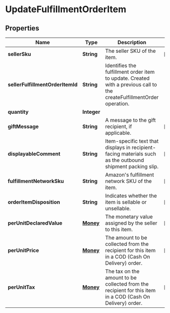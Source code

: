 
# UpdateFulfillmentOrderItem

## Properties
Name | Type | Description | Notes
------------ | ------------- | ------------- | -------------
**sellerSku** | **String** | The seller SKU of the item. |  [optional]
**sellerFulfillmentOrderItemId** | **String** | Identifies the fulfillment order item to update. Created with a previous call to the createFulfillmentOrder operation. | 
**quantity** | **Integer** |  | 
**giftMessage** | **String** | A message to the gift recipient, if applicable. |  [optional]
**displayableComment** | **String** | Item-specific text that displays in recipient-facing materials such as the outbound shipment packing slip. |  [optional]
**fulfillmentNetworkSku** | **String** | Amazon&#39;s fulfillment network SKU of the item. |  [optional]
**orderItemDisposition** | **String** | Indicates whether the item is sellable or unsellable. |  [optional]
**perUnitDeclaredValue** | [**Money**](Money.md) | The monetary value assigned by the seller to this item. |  [optional]
**perUnitPrice** | [**Money**](Money.md) | The amount to be collected from the recipient for this item in a COD (Cash On Delivery) order. |  [optional]
**perUnitTax** | [**Money**](Money.md) | The tax on the amount to be collected from the recipient for this item in a COD (Cash On Delivery) order. |  [optional]



